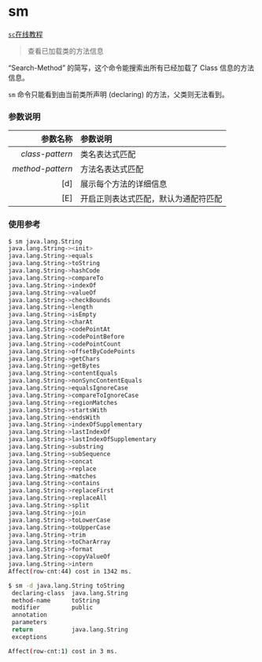 sm
===

[`sc`在线教程](https://arthas.aliyun.com/doc/arthas-tutorials?language=cn&id=command-sc)

> 查看已加载类的方法信息

“Search-Method” 的简写，这个命令能搜索出所有已经加载了 Class 信息的方法信息。

`sm` 命令只能看到由当前类所声明 (declaring) 的方法，父类则无法看到。

### 参数说明

|参数名称|参数说明|
|---:|:---|
|*class-pattern*|类名表达式匹配|
|*method-pattern*|方法名表达式匹配|
|[d]|展示每个方法的详细信息|
|[E]|开启正则表达式匹配，默认为通配符匹配|

### 使用参考

```bash
$ sm java.lang.String
java.lang.String-><init>
java.lang.String->equals
java.lang.String->toString
java.lang.String->hashCode
java.lang.String->compareTo
java.lang.String->indexOf
java.lang.String->valueOf
java.lang.String->checkBounds
java.lang.String->length
java.lang.String->isEmpty
java.lang.String->charAt
java.lang.String->codePointAt
java.lang.String->codePointBefore
java.lang.String->codePointCount
java.lang.String->offsetByCodePoints
java.lang.String->getChars
java.lang.String->getBytes
java.lang.String->contentEquals
java.lang.String->nonSyncContentEquals
java.lang.String->equalsIgnoreCase
java.lang.String->compareToIgnoreCase
java.lang.String->regionMatches
java.lang.String->startsWith
java.lang.String->endsWith
java.lang.String->indexOfSupplementary
java.lang.String->lastIndexOf
java.lang.String->lastIndexOfSupplementary
java.lang.String->substring
java.lang.String->subSequence
java.lang.String->concat
java.lang.String->replace
java.lang.String->matches
java.lang.String->contains
java.lang.String->replaceFirst
java.lang.String->replaceAll
java.lang.String->split
java.lang.String->join
java.lang.String->toLowerCase
java.lang.String->toUpperCase
java.lang.String->trim
java.lang.String->toCharArray
java.lang.String->format
java.lang.String->copyValueOf
java.lang.String->intern
Affect(row-cnt:44) cost in 1342 ms.
```

```bash
$ sm -d java.lang.String toString
 declaring-class  java.lang.String
 method-name      toString
 modifier         public
 annotation
 parameters
 return           java.lang.String
 exceptions

Affect(row-cnt:1) cost in 3 ms.
```